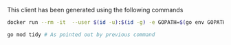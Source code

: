 This client has been generated using the following commands

```sh
docker run --rm -it  --user $(id -u):$(id -g) -e GOPATH=$(go env GOPATH):/go -v $HOME:$HOME -w $(pwd) quay.io/goswagger/swagger generate client -f https://cdn.atlar.com/api/swagger.json -A .

go mod tidy # As pointed out by previous command
```
